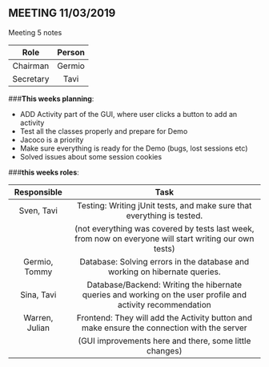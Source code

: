 ## MEETING 11/03/2019

Meeting 5 notes

| Role		| Person
| :---:   	| :---: 
| Chairman	| Germio
| Secretary	| Tavi

###**This weeks planning**:

*	ADD Activity part of the GUI, where user clicks a button to add an activity
*   Test all the classes properly and prepare for Demo
*   Jacoco is a priority
*   Make sure everything is ready for the Demo (bugs, lost sessions etc)
*	Solved issues about some session cookies

###**this weeks roles**:

| Responsible		| Task
| :---:   			| :---: 
| Sven, Tavi		| Testing: Writing jUnit tests, and make sure that everything is tested.
|                   | (not everything was covered by tests last week, from now on everyone will start writing our own tests)
| Germio, Tommy     | Database: Solving errors in the database and working on hibernate queries.
| Sina, Tavi	    | Database/Backend:  Writing the hibernate queries and working on the user profile and activity recommendation
| Warren, Julian	| Frontend: They will add the Activity button and make ensure the connection with the server
|					| (GUI improvements here and there, some little changes)